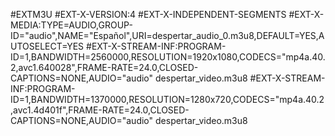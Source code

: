 #EXTM3U
#EXT-X-VERSION:4
#EXT-X-INDEPENDENT-SEGMENTS
#EXT-X-MEDIA:TYPE=AUDIO,GROUP-ID="audio",NAME="Español",URI=despertar_audio_0.m3u8,DEFAULT=YES,AUTOSELECT=YES
#EXT-X-STREAM-INF:PROGRAM-ID=1,BANDWIDTH=2560000,RESOLUTION=1920x1080,CODECS="mp4a.40.2,avc1.640028",FRAME-RATE=24.0,CLOSED-CAPTIONS=NONE,AUDIO="audio"
despertar_video.m3u8
#EXT-X-STREAM-INF:PROGRAM-ID=1,BANDWIDTH=1370000,RESOLUTION=1280x720,CODECS="mp4a.40.2,avc1.4d401f",FRAME-RATE=24.0,CLOSED-CAPTIONS=NONE,AUDIO="audio"
despertar_video.m3u8
